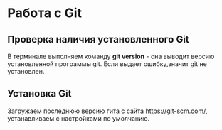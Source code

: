 # Работа с Git

## Проверка наличия установленного Git

В терминале выполняем команду **git version** - она выводит версию установленной программы git. Если выдает ошибку,значит git не установлен.

## Установка Git

Загружаем последнюю версию гита с сайта https://git-scm.com/, устанавливаем с настройками по умолчанию.